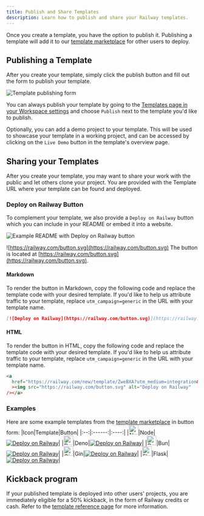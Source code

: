 ```yaml
---
title: Publish and Share Templates
description: Learn how to publish and share your Railway templates.
---
```


Once you create a template, you have the option to publish it. Publishing a template will add it to our <a href="https://railway.com/templates" target="_blank">template marketplace</a> for other users to deploy.

## Publishing a Template

After you create your template, simply click the publish button and fill out the form to publish your template.

<Image src="https://res.cloudinary.com/railway/image/upload/v1753243835/docs/reference/templates/mockup-1753242978376_skjt7w.png"
  alt="Template publishing form"
  layout="intrinsic"
  width={2004}
  height={3834}
  quality={80}
/>

You can always publish your template by going to the <a href="https://railway.com/workspace/templates" target="_blank">Templates page in your Workspace settings</a> and choose `Publish` next to the template you'd like to publish.

Optionally, you can add a demo project to your template. This will be used to showcase your template in a working project, and can be accessed by clicking on the `Live Demo` button in the template's overview page.

## Sharing your Templates

After you create your template, you may want to share your work with the public and let others clone your project. You are provided with the Template URL where your template can be found and deployed.

### Deploy on Railway Button

To complement your template, we also provide a `Deploy on Railway` button which you can include in your README or embed it into a website.

<Image src="https://res.cloudinary.com/railway/image/upload/v1676438967/docs/deploy-on-railway-readme_iwcjjw.png" width={714} height={467} alt="Example README with Deploy on Railway button" />

![https://railway.com/button.svg](https://railway.com/button.svg)
The button is located at [https://railway.com/button.svg](https://railway.com/button.svg).

#### Markdown

To render the button in Markdown, copy the following code and replace the template code with your desired template. If you'd like to help us attribute traffic to your template, replace `utm_campaign=generic` in the URL with your template name.

```md
[![Deploy on Railway](https://railway.com/button.svg)](https://railway.com/new/template/ZweBXA?utm_medium=integration&utm_source=button&utm_campaign=generic)
```

#### HTML

To render the button in HTML, copy the following code and replace the template code with your desired template. If you'd like to help us attribute traffic to your template, replace `utm_campaign=generic` in the URL with your template name.

```html
<a
  href="https://railway.com/new/template/ZweBXA?utm_medium=integration&utm_source=button&utm_campaign=generic"
  ><img src="https://railway.com/button.svg" alt="Deploy on Railway"
/></a>
```

### Examples

Here are some example templates from the <a href="https://railway.com/templates" target="_blank">template marketplace</a> in button form:
|Icon|Template|Button|
|:--:|:------:|:----:|
|<img src="https://devicons.railway.com/i/nodejs.svg" alt="Node" width="25" height="25" />|Node|[![Deploy on Railway](https://railway.com/button.svg)](https://railway.com/new/template/ZweBXA?utm_medium=integration&utm_source=button&utm_campaign=node)|
|<img src="https://devicons.railway.com/i/deno.svg" alt="Deno" width="25" height="25" />|Deno|[![Deploy on Railway](https://railway.com/button.svg)](https://railway.com/new/template/LsaSsU?utm_medium=integration&utm_source=button&utm_campaign=deno)|
|<img src="https://devicons.railway.com/i/bun.svg" alt="Bun" width="25" height="25" />|Bun|[![Deploy on Railway](https://railway.com/button.svg)](https://railway.com/new/template/gxxk5g?utm_medium=integration&utm_source=button&utm_campaign=bun)|
|<img src="https://devicons.railway.com/i/go.svg" alt="Gin" width="25" height="25" />|Gin|[![Deploy on Railway](https://railway.com/button.svg)](https://railway.com/new/template/dTvvSf?utm_medium=integration&utm_source=button&utm_campaign=gin)|
|<img src="https://devicons.railway.com/i/flask-dark.svg" alt="Flask" width="25" height="25" />|Flask|[![Deploy on Railway](https://railway.com/button.svg)](https://railway.com/new/template/zUcpux?utm_medium=integration&utm_source=button&utm_campaign=flask)|

## Kickback program

If your published template is deployed into other users' projects, you are immediately eligible for a 50% kickback, in the form of Railway credits or cash. Refer to the [template reference page](/reference/templates#kickback-program) for more information.
